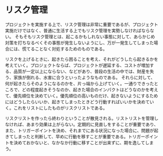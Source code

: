 # リスク管理
プロジェクトを実施する上で、リスク管理は非常に重要であるが、プロジェクト実施だけではなく、普通に生活する上でもリスク管理を実勢しなければならない。
そもそもリスク管理とは、起こるかもしれない事態に対して、あらかじめ対策を打ちなるべくその事態が発生しないようにし、万が一発生してしまった場合には、慌てることなく対処するためのものである。

リスクを上げるときに、起きたら困ることを考え、それがどうしたら起きるかを考えていく。プロジェクトならば、プロジェクトが遅延する、コストが増加する、品質が一定以上にならない、などがあり、普段の生活の中では、財産を失う、家族が倒れる、水害に合うといったようなものである。
それらに対して、何が起きたらそのようになるのかを、片っ端から上げていく。一通りできったところで、どの程度起きそうなのか、起きた場合のインパクトはどうなのかを考えて、優先順位を決めていく。優先順位の高いものだけ、起きないようにするためにはどうしたらいいか、起きてしまったときどう行動すればいいかを決めていく。これをリストにしたものがリスクリストである。

リスクリストを作ったら終わりということが散見される。リストリストを管理しなければ、あまり効果は上がらない。定期的に見直しをすることが重要であり、また、トリガーポイントを決め、それまでにある状況になった場合に、問題が起きてしまったと判断して、早めに行動を移すことが重要である。トリガーポイントを決めておかないと、なかなか行動に移すことが出来ずに、期を逸してしまう。


